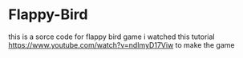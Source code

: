 # Flappy-Bird
this is a sorce code for flappy bird game
i watched this tutorial https://www.youtube.com/watch?v=ndImyD17Viw to make the game
